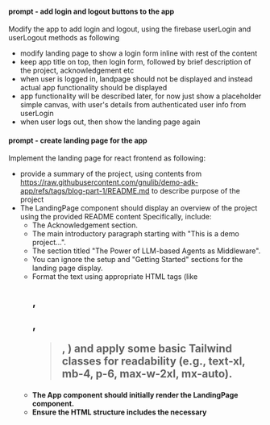 
#### prompt - add login and logout buttons to the app ####

Modify the app to add login and logout, using the firebase userLogin and userLogout methods as following
- modify landing page to show a login form inline with rest of the content
- keep app title on top, then login form, followed by brief description of the project, acknowledgement etc
- when user is logged in, landpage should not be displayed and instead actual app functionality should be displayed
- app functionality will be described later, for now just show a placeholder simple canvas, with user's details from authenticated user info from userLogin
- when user logs out, then show the landing page again

#### prompt - create landing page for the app ####

Implement the landing page for react frontend as following:
  - provide a summary of the project, using contents from https://raw.githubusercontent.com/gnulib/demo-adk-app/refs/tags/blog-part-1/README.md to describe purpose of the project
  - The LandingPage component should display an overview of the project using the provided README content Specifically, include:
    - The Acknowledgement section.
    - The main introductory paragraph starting with "This is a demo project...".
    - The section titled "The Power of LLM-based Agents as Middleware".
    - You can ignore the setup and "Getting Started" sections for the landing page display.
    - Format the text using appropriate HTML tags (like <h2>, <p>, <blockquote>, <strong>) and apply some basic Tailwind classes for readability (e.g., text-xl, mb-4, p-6, max-w-2xl, mx-auto).
    - The App component should initially render the LandingPage component.
    - Ensure the HTML structure includes the necessary <script> tags for React, ReactDOM, Babel, and the Tailwind CSS CDN link within the <head> or <body>.
- keep the content on landing page brief and succint, with link to the github README for more details.

#### prompt - add firebase methods for password authentication ####

create a utility for firebase authentication in the react project as following:
- import getAuth, signInWithEmailAndPassword and signOut from "firebase/auth"
- initialize "auth" using getAuth method
- implement a login method, that uses signInWithEmailAndPassword as following and returns back authenticated user credenial, or error:
```
signInWithEmailAndPassword(auth, email, password)
  .then((userCredential) => {
    // Signed in 
    const user = userCredential.user;
    // ...
  })
  .catch((error) => {
    const errorCode = error.code;
    const errorMessage = error.message;
  });
  ```
- implement a logout method, that uses signOut as following and returns back success or error:
```
signOut(auth).then(() => {
  // Sign-out successful.
}).catch((error) => {
  // An error happened.
});
```
- implement the methods using modern async/await pattern


#### prompt - create a firebase app for use in frontend ####

create a component or utility for initializing firebase app in react project under frontend as following:
- uses import { initializeApp } from 'firebase/app';
- initializes a json object with following schema, and populates the values from environment variables in placeholder values:
```
{
  projectId: "REACT_APP_FIREBASE_PROJECT_ID",
  appId: "REACT_APP_FIREBASE_APP_ID",
  storageBucket: "REACT_APP_FIREBASE_STORAGE_BUCKET",
  apiKey: "REACT_APP_FIREBASE_API_KEY",
  authDomain: "REACT_APP_FIREBASE_AUTH_DOMAIN",
  messagingSenderId: "REACT_APP_FIREBASE_MESSAGING_SENDER_ID"
}
```
- initializes app using above json object and configuration
- exports that app to be used in other utility methods for firebase functionality
